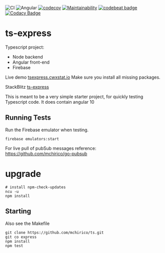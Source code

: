 ![CI](https://github.com/mchirico/ts-express/workflows/CI/badge.svg)
![Angular](https://github.com/mchirico/ts-express/workflows/Angular/badge.svg)
[![codecov](https://codecov.io/gh/mchirico/ts-express/branch/master/graph/badge.svg)](https://codecov.io/gh/mchirico/ts-express)
[![Maintainability](https://api.codeclimate.com/v1/badges/400a383ea8380adafa63/maintainability)](https://codeclimate.com/github/mchirico/ts-express/maintainability)
[![codebeat badge](https://codebeat.co/badges/0796b697-a331-4b66-b493-a455bc26114e)](https://codebeat.co/projects/github-com-mchirico-ts-express-master)
[![Codacy Badge](https://api.codacy.com/project/badge/Grade/04745c578b4c423584d473ef74758ad7)](https://app.codacy.com/manual/mchirico/ts-express?utm_source=github.com&utm_medium=referral&utm_content=mchirico/ts-express&utm_campaign=Badge_Grade_Dashboard)

# ts-express

Typescript project:

- Node backend
- Angular front-end 
- Firebase 

Live demo [tsexpress.cwxstat.io](https://tsexpress.cwxstat.io/) Make sure
you install all missing packages.

StackBlitz [ts-express](https://stackblitz.com/github/mchirico/ts-express/tree/master/angular)


This is meant to be a very simple starter project, for quickly
testing Typescript code. It does contain angular 10

## Running Tests

Run the Firebase emulator when testing.

```
firebase emulators:start
```


For live pull of pubSub messages reference: 
<a href='https://github.com/mchirico/go-pubsub'>https://github.com/mchirico/go-pubsub</a>


# upgrade

```
# install npm-check-updates
ncu -u
npm install
```

## Starting

Also see the Makefile

```
git clone https://github.com/mchirico/ts.git
git co express
npm install
npm test

```

